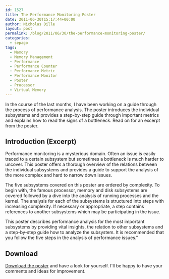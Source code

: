 ```yaml
---
id: 1527
title: The Performance Monitoring Poster
date: 2011-06-30T15:17:44+00:00
author: Nicholas Dille
layout: post
permalink: /blog/2011/06/30/the-performance-monitoring-poster/
categories:
  - sepago
tags:
  - Memory
  - Memory Management
  - Performance
  - Performance Counter
  - Performance Metric
  - Performance Monitor
  - Poster
  - Processor
  - Virtual Memory
---
```

In the course of the last months, I have been working on a guide through the process of performance analysis. The poster introduces the individual subsystems and provides a step-by-step guide through important metrics and explains how to read the signs of a bottleneck. Read on for an excerpt from the poster.

<!--more-->

## Introduction (Excerpt)

Performance monitoring is a mysterious domain. Often an issue is easily traced to a certain subsystem but sometimes a bottleneck is much harder to uncover. This poster offers a thorough overview of the relations between the individual subsystems and provides a guide to support the analysis of the more complex and hard to narrow down issues.

The five subsystems covered on this poster are ordered by complexity. To begin with, the famous processor, memory and disk subsystems are covered followed by a dive into the analysis of running processes and the kernel. The analysis for each of the subsystems is structured into steps with increasing complexity. If necessary or appropriate, a step contains references to another subsystems which may be participating in the issue.

This poster describes performance analysis for the most important subsystems by providing vital insights, the relation to other subsystems and a step-by-step guide how to analyze the subsystem. It is recommended that you follow the five steps in the analysis of performance issues."

## Download

[Download the poster](/assets/2014/02/performance_monitoring_poster_v1.0.pdf) and have a look for yourself. I'll be happy to have your comments and ideas for improvement.
